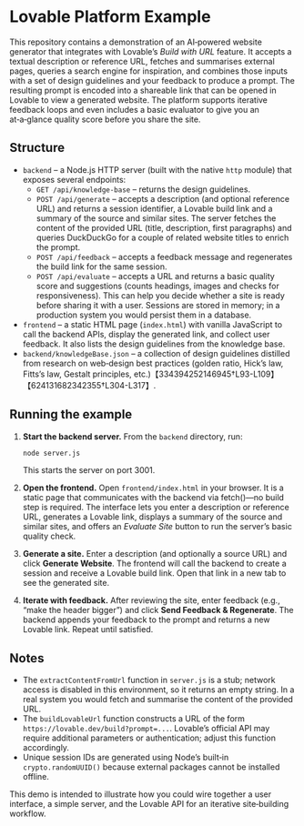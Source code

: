 # Lovable Platform Example

This repository contains a demonstration of an AI‑powered website generator that integrates with Lovable’s *Build with URL* feature.  It accepts a textual description or reference URL, fetches and summarises external pages, queries a search engine for inspiration, and combines those inputs with a set of design guidelines and your feedback to produce a prompt.  The resulting prompt is encoded into a shareable link that can be opened in Lovable to view a generated website.  The platform supports iterative feedback loops and even includes a basic evaluator to give you an at‑a‑glance quality score before you share the site.

## Structure

  - `backend` – a Node.js HTTP server (built with the native `http` module) that exposes several endpoints:
    - `GET /api/knowledge-base` – returns the design guidelines.
    - `POST /api/generate` – accepts a description (and optional reference URL) and returns a session identifier, a Lovable build link and a summary of the source and similar sites.  The server fetches the content of the provided URL (title, description, first paragraphs) and queries DuckDuckGo for a couple of related website titles to enrich the prompt.
    - `POST /api/feedback` – accepts a feedback message and regenerates the build link for the same session.
    - `POST /api/evaluate` – accepts a URL and returns a basic quality score and suggestions (counts headings, images and checks for responsiveness).  This can help you decide whether a site is ready before sharing it with a user.
  Sessions are stored in memory; in a production system you would persist them in a database.
- `frontend` – a static HTML page (`index.html`) with vanilla JavaScript to call the backend APIs, display the generated link, and collect user feedback.  It also lists the design guidelines from the knowledge base.
- `backend/knowledgeBase.json` – a collection of design guidelines distilled from research on web‑design best practices (golden ratio, Hick’s law, Fitts’s law, Gestalt principles, etc.)【334394252146945†L93-L109】【624131682342355†L304-L317】.

## Running the example

1. **Start the backend server.**  From the `backend` directory, run:

   ```sh
   node server.js
   ```

   This starts the server on port 3001.

2. **Open the frontend.**  Open `frontend/index.html` in your browser.  It is a static page that communicates with the backend via fetch()—no build step is required.  The interface lets you enter a description or reference URL, generates a Lovable link, displays a summary of the source and similar sites, and offers an *Evaluate Site* button to run the server’s basic quality check.

3. **Generate a site.**  Enter a description (and optionally a source URL) and click **Generate Website**.  The frontend will call the backend to create a session and receive a Lovable build link.  Open that link in a new tab to see the generated site.

4. **Iterate with feedback.**  After reviewing the site, enter feedback (e.g., “make the header bigger”) and click **Send Feedback & Regenerate**.  The backend appends your feedback to the prompt and returns a new Lovable link.  Repeat until satisfied.

## Notes

- The `extractContentFromUrl` function in `server.js` is a stub; network access is disabled in this environment, so it returns an empty string.  In a real system you would fetch and summarise the content of the provided URL.
- The `buildLovableUrl` function constructs a URL of the form `https://lovable.dev/build?prompt=...`.  Lovable’s official API may require additional parameters or authentication; adjust this function accordingly.
- Unique session IDs are generated using Node’s built‑in `crypto.randomUUID()` because external packages cannot be installed offline.

This demo is intended to illustrate how you could wire together a user interface, a simple server, and the Lovable API for an iterative site‑building workflow.